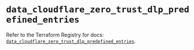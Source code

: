 # `data_cloudflare_zero_trust_dlp_predefined_entries`

Refer to the Terraform Registry for docs: [`data_cloudflare_zero_trust_dlp_predefined_entries`](https://registry.terraform.io/providers/cloudflare/cloudflare/5.10.1/docs/data-sources/zero_trust_dlp_predefined_entries).

